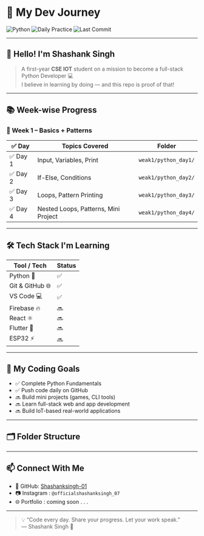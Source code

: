 # 🚀 My Dev Journey

![Python](https://img.shields.io/badge/Code-Python-blue?style=flat-square&logo=python)
![Daily Practice](https://img.shields.io/badge/Daily%20Practice-ON-green?style=flat-square)
![Last Commit](https://img.shields.io/github/last-commit/Shashanksingh-01/Dev-journey?style=flat-square)

---

## 👋 Hello! I'm **Shashank Singh**

> A first-year **CSE IOT** student on a mission to become a full-stack Python Developer 💻  
> I believe in learning by doing — and this repo is proof of that!

---

## 📚 Week-wise Progress

### 🔸 Week 1 – Basics + Patterns

| ✅ Day | Topics Covered                        | Folder               |
|--------|----------------------------------------|----------------------|
| ✅ Day 1 | Input, Variables, Print               | `weak1/python_day1/` |
| ✅ Day 2 | If-Else, Conditions                   | `weak1/python_day2/` |
| ✅ Day 3 | Loops, Pattern Printing               | `weak1/python_day3/` |
| ✅ Day 4 | Nested Loops, Patterns, Mini Project  | `weak1/python_day4/` |

---

## 🛠️ Tech Stack I'm Learning

| Tool / Tech     | Status |
|-----------------|--------|
| Python 🐍        | ✅ |
| Git & GitHub 🌐 | ✅ |
| VS Code 💻       | ✅ |
| Firebase 🔥      | 🔜 |
| React ⚛️         | 🔜 |
| Flutter 📱       | 🔜 |
| ESP32 ⚡         | 🔜 |

---

## 🎯 My Coding Goals

- ✅ Complete Python Fundamentals
- ✅ Push code daily on GitHub
- 🔜 Build mini projects (games, CLI tools)
- 🔜 Learn full-stack web and app development
- 🔜 Build IoT-based real-world applications

---

## 🗂️ Folder Structure


---

## 📫 Connect With Me

- 🔗 GitHub: [Shashanksingh-01](https://github.com/Shashanksingh-01)
- 📷 Instagram : `@officialshashanksingh_07`
- 🌐 Portfolio : coming soon . . .

---

> 💡 “Code every day. Share your progress. Let your work speak.”  
> — Shashank Singh 🚀
